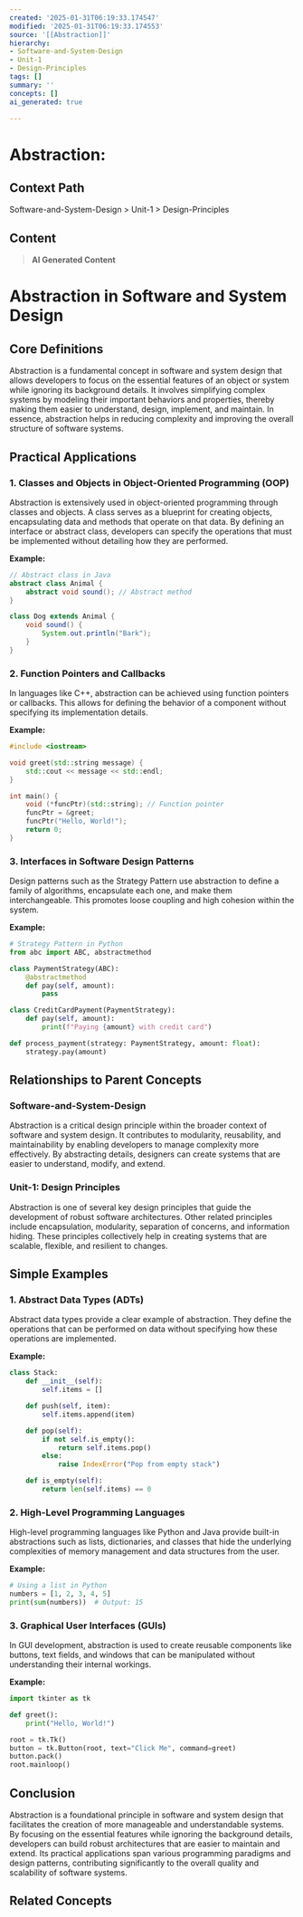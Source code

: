 ```yaml
---
created: '2025-01-31T06:19:33.174547'
modified: '2025-01-31T06:19:33.174553'
source: '[[Abstraction]]'
hierarchy:
- Software-and-System-Design
- Unit-1
- Design-Principles
tags: []
summary: ''
concepts: []
ai_generated: true

---
```


# Abstraction:

## Context Path
Software-and-System-Design > Unit-1 > Design-Principles

## Content
> **AI Generated Content**
 # Abstraction in Software and System Design

## Core Definitions

Abstraction is a fundamental concept in software and system design that allows developers to focus on the essential features of an object or system while ignoring its background details. It involves simplifying complex systems by modeling their important behaviors and properties, thereby making them easier to understand, design, implement, and maintain. In essence, abstraction helps in reducing complexity and improving the overall structure of software systems.

## Practical Applications

### 1. Classes and Objects in Object-Oriented Programming (OOP)
Abstraction is extensively used in object-oriented programming through classes and objects. A class serves as a blueprint for creating objects, encapsulating data and methods that operate on that data. By defining an interface or abstract class, developers can specify the operations that must be implemented without detailing how they are performed.

**Example:**
```java
// Abstract class in Java
abstract class Animal {
    abstract void sound(); // Abstract method
}

class Dog extends Animal {
    void sound() {
        System.out.println("Bark");
    }
}
```

### 2. Function Pointers and Callbacks
In languages like C++, abstraction can be achieved using function pointers or callbacks. This allows for defining the behavior of a component without specifying its implementation details.

**Example:**
```cpp
#include <iostream>

void greet(std::string message) {
    std::cout << message << std::endl;
}

int main() {
    void (*funcPtr)(std::string); // Function pointer
    funcPtr = &greet;
    funcPtr("Hello, World!");
    return 0;
}
```

### 3. Interfaces in Software Design Patterns
Design patterns such as the Strategy Pattern use abstraction to define a family of algorithms, encapsulate each one, and make them interchangeable. This promotes loose coupling and high cohesion within the system.

**Example:**
```python
# Strategy Pattern in Python
from abc import ABC, abstractmethod

class PaymentStrategy(ABC):
    @abstractmethod
    def pay(self, amount):
        pass

class CreditCardPayment(PaymentStrategy):
    def pay(self, amount):
        print(f"Paying {amount} with credit card")

def process_payment(strategy: PaymentStrategy, amount: float):
    strategy.pay(amount)
```

## Relationships to Parent Concepts

### Software-and-System-Design
Abstraction is a critical design principle within the broader context of software and system design. It contributes to modularity, reusability, and maintainability by enabling developers to manage complexity more effectively. By abstracting details, designers can create systems that are easier to understand, modify, and extend.

### Unit-1: Design Principles
Abstraction is one of several key design principles that guide the development of robust software architectures. Other related principles include encapsulation, modularity, separation of concerns, and information hiding. These principles collectively help in creating systems that are scalable, flexible, and resilient to changes.

## Simple Examples

### 1. Abstract Data Types (ADTs)
Abstract data types provide a clear example of abstraction. They define the operations that can be performed on data without specifying how these operations are implemented.

**Example:**
```python
class Stack:
    def __init__(self):
        self.items = []

    def push(self, item):
        self.items.append(item)

    def pop(self):
        if not self.is_empty():
            return self.items.pop()
        else:
            raise IndexError("Pop from empty stack")

    def is_empty(self):
        return len(self.items) == 0
```

### 2. High-Level Programming Languages
High-level programming languages like Python and Java provide built-in abstractions such as lists, dictionaries, and classes that hide the underlying complexities of memory management and data structures from the user.

**Example:**
```python
# Using a list in Python
numbers = [1, 2, 3, 4, 5]
print(sum(numbers))  # Output: 15
```

### 3. Graphical User Interfaces (GUIs)
In GUI development, abstraction is used to create reusable components like buttons, text fields, and windows that can be manipulated without understanding their internal workings.

**Example:**
```python
import tkinter as tk

def greet():
    print("Hello, World!")

root = tk.Tk()
button = tk.Button(root, text="Click Me", command=greet)
button.pack()
root.mainloop()
```

## Conclusion

Abstraction is a foundational principle in software and system design that facilitates the creation of more manageable and understandable systems. By focusing on the essential features while ignoring the background details, developers can build robust architectures that are easier to maintain and extend. Its practical applications span various programming paradigms and design patterns, contributing significantly to the overall quality and scalability of software systems.

## Related Concepts
